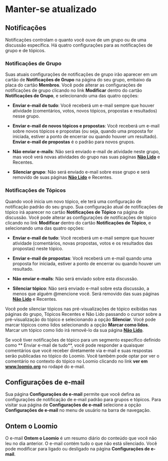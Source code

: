 # Manter-se atualizado
 
## Notificações
 
Notificações controlam o quanto você ouve de um grupo ou de uma discussão específica. Há quatro configurações para as notificações de grupo e de tópicos.
 
### Notificações de Grupo
 
Suas atuais configurações de notificações de grupo irão aparecer em um cartão de **Notificações de Grupo** na página do seu grupo, embaixo da placa do cartão **Membros**. Você pode alterar as configurações de notificações de grupo clicando no link **Modificar** dentro do cartão **Notificações de Grupo**, e selecionando uma das quatro opções:
 
* **Enviar e-mail de tudo**: Você receberá um e-mail sempre que houver atividade (comentários, votos, novos tópicos, propostas e resultados) nesse grupo.
 
* **Enviar e-mail de novos tópicos e propostas**: Você receberá um e-mail sobre novos tópicos e propostas (ou seja, quando uma proposta for iniciada, estiver a ponto de encerrar ou quando houver um resultado). **Enviar e-mail de propostas** é o padrão para novos grupos.
 
* **Não enviar e-mails**: Não será enviado e-mail de atividade neste grupo, mas você verá novas atividades do grupo nas suas páginas [**Não Lido**](reading_loomio.html#unread-threads) e Recentes.
 
* **Silenciar grupo**: Não será enviado e-mail sobre esse grupo e será removido de suas páginas [**Não Lido**](reading_loomio.html#unread-threads) e Recentes.
 
### Notificações de Tópicos
 
Quando você inicia um novo tópico, ele terá uma configuração de notificação padrão do seu grupo. Sua configuração atual de notificações de tópico irá aparecer no cartão **Notificações de Tópico** na página de discussão. Você pode alterar as configurações de notificações de tópico clicando no link **Modificar** dentro do cartão **Notificações de Tópico**, e selecionando uma das quatro opções:
 
 
* **Enviar e-mail de tudo**: Você receberá um e-mail sempre que houver atividade (comentários, novas propostas, votos e os resultados das propostas) neste tópico.
 
* **Enviar e-mail de propostas**: Você receberá um e-mail quando uma proposta for iniciada, estiver a ponto de encerrar ou quando houver um resultado.
 
* **Não enviar e-mails**: Não será enviado sobre esta discussão.
 
* **Silenciar tópico**: Não será enviado e-mail sobre esta discussão, a menos que alguém @mencione você. Será removido das suas páginas [**Não Lido**](reading_loomio.html#unread-threads) e Recentes.
 
Você pode silenciar tópicos nas pré-visualizações de tópico exibidas nas páginas do grupo, Tópicos Recentes e Não Lido passando o cursor sobre a pré-visualização do tópico e selecionando a opção **Silenciar**. Você pode marcar tópicos como lidos selecionando a opção **Marcar como lidos**. Marcar um tópico como lido irá removê-lo da sua página [**Não Lido**](reading_loomio.html#unread-threads).
 
Se você tiver notificações de tópico para um segmento específico definido como ** Enviar e-mail de tudo**, você pode responder a quaisquer comentários que você receber diretamente via e-mail e suas respostas serão publicadas no tópico do Loomio. Você também pode optar por ver o comentário no contexto do tópico no Loomio clicando no link **ver em www.loomio.org** no rodapé do e-mail.
 
 
## Configurações de e-mail
 
Sua página **Configurações de e-mail** permite que você defina as configurações de notificação de e-mail padrão para grupos e tópicos. Para visitar sua página de **Configurações de e-mail** selecione a opção **Configurações de e-mail** no menu de usuário na barra de navegação.
 
## Ontem o Loomio
 
O e-mail **Ontem o Loomio** é um resumo diário do conteúdo que você não leu no dia anterior. O e-mail contém tudo o que não está silenciado. Você pode modificar para ligado ou desligado na página **Configurações de e-mail**.
